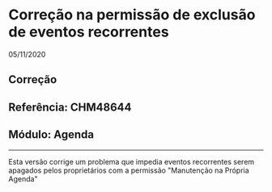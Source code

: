 # Correção na permissão de exclusão de eventos recorrentes
05/11/2020
## Correção
## Referência: CHM48644
## Módulo: Agenda
***

Esta versão corrige um problema que impedia eventos recorrentes serem apagados pelos proprietários com a permissão "Manutenção na Própria Agenda"